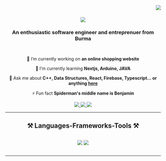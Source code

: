 <img align="right" src="https://visitor-badge.laobi.icu/badge?page_id=czLad.czLad" />

<h1 align="center">
    <img src="https://readme-typing-svg.herokuapp.com/?font=Bangers&size=35&center=true&vCenter=true&&color=528AAE&width=500&height=70&duration=3900&lines=Hello+There!+👋;+I'm+Min+Phone+Myat+Zaw+(Zac)!;" />
</h1>

<h3 align="center">An enthusiastic software engineer and entreprenuer from Burma</h3>

<br/>

<div align="center">
 
 🔭 I’m currently working on **an online shopping website**
 
 🌱 I’m currently learning **Nextjs, Arduino, JAVA**

💬 Ask me about **C++, Data Structures, React, Firebase, Typescript... or anything [here](https://github.com/czLad/czLad/issues)**

⚡ Fun fact **Spiderman's middle name is Benjamin**

 </div>

 <div align="center"> 
  <a href="mailto:myatzawowl@gmail.com">
    <img src="https://img.shields.io/badge/Gmail-333333?style=for-the-badge&logo=gmail&logoColor=red" />
  </a>
  <a href="https://linkedin.com/in/min-phone-myat-zaw" >
    <img src="https://img.shields.io/badge/LinkedIn-0077B5?style=for-the-badge&logo=linkedin&logoColor=white" target="_blank" />
  </a>
  <a href="https://github.com/czLad" >
     <img src="https://img.shields.io/badge/Portfolio-FF5722?style=for-the-badge&logo=todoist&logoColor=white"  target="_blank" /> <!-- sqlite, safari, google-chrome are other good icon options -->
  </a>
</div>

 <hr/>
 
<h2 align="center">⚒️ Languages-Frameworks-Tools ⚒️</h2>
<br/>
<div align="center">
    <img src="https://skillicons.dev/icons?i=react,bootstrap,mui,html,css,vscode,github,figma,tailwind,git,r" />
    <img src="https://skillicons.dev/icons?i=cpp,c,nodejs,python,typescript,javascript,express,firebase,mongodb,sql,mysql,postgresql,java,nextjs,react,ionicreact,arduino" /><br>
</div>

<br/>
<hr/>

<!--
**czLad/czLad** is a ✨ _special_ ✨ repository because its `README.md` (this file) appears on your GitHub profile.

Here are some ideas to get you started:

- 🔭 I’m currently working on ...
- 🌱 I’m currently learning ...
- 👯 I’m looking to collaborate on ...
- 🤔 I’m looking for help with ...
- 💬 Ask me about ...
- 📫 How to reach me: ...
- 😄 Pronouns: ...
- ⚡ Fun fact: ...
-->

